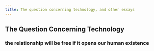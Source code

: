 ```yaml
---
title: The question concerning technology, and other essays
---
```


## The Question Concerning Technology
### the relationship will be free if it opens our human existence

